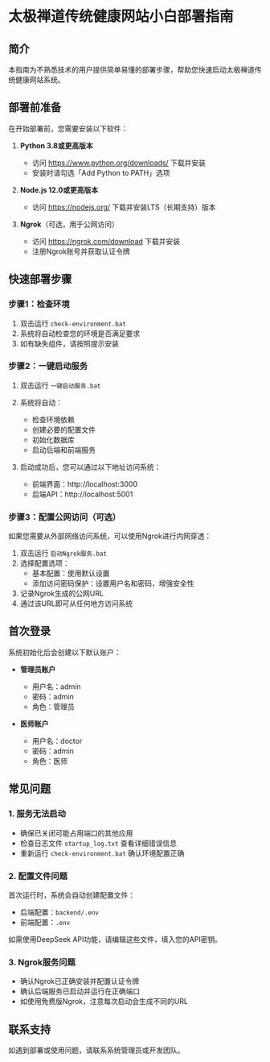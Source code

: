 # 太极禅道传统健康网站小白部署指南

## 简介

本指南为不熟悉技术的用户提供简单易懂的部署步骤，帮助您快速启动太极禅道传统健康网站系统。

## 部署前准备

在开始部署前，您需要安装以下软件：

1. **Python 3.8或更高版本**
   - 访问 https://www.python.org/downloads/ 下载并安装
   - 安装时请勾选「Add Python to PATH」选项

2. **Node.js 12.0或更高版本**
   - 访问 https://nodejs.org/ 下载并安装LTS（长期支持）版本

3. **Ngrok**（可选，用于公网访问）
   - 访问 https://ngrok.com/download 下载并安装
   - 注册Ngrok账号并获取认证令牌

## 快速部署步骤

### 步骤1：检查环境

1. 双击运行 `check-environment.bat`
2. 系统将自动检查您的环境是否满足要求
3. 如有缺失组件，请按照提示安装

### 步骤2：一键启动服务

1. 双击运行 `一键启动服务.bat`
2. 系统将自动：
   - 检查环境依赖
   - 创建必要的配置文件
   - 初始化数据库
   - 启动后端和前端服务

3. 启动成功后，您可以通过以下地址访问系统：
   - 前端界面：http://localhost:3000
   - 后端API：http://localhost:5001

### 步骤3：配置公网访问（可选）

如果您需要从外部网络访问系统，可以使用Ngrok进行内网穿透：

1. 双击运行 `启动Ngrok服务.bat`
2. 选择配置选项：
   - 基本配置：使用默认设置
   - 添加访问密码保护：设置用户名和密码，增强安全性
3. 记录Ngrok生成的公网URL
4. 通过该URL即可从任何地方访问系统

## 首次登录

系统初始化后会创建以下默认账户：

- **管理员账户**
  - 用户名：admin
  - 密码：admin
  - 角色：管理员

- **医师账户**
  - 用户名：doctor
  - 密码：admin
  - 角色：医师

## 常见问题

### 1. 服务无法启动

- 确保已关闭可能占用端口的其他应用
- 检查日志文件 `startup_log.txt` 查看详细错误信息
- 重新运行 `check-environment.bat` 确认环境配置正确

### 2. 配置文件问题

首次运行时，系统会自动创建配置文件：
- 后端配置：`backend/.env`
- 前端配置：`.env`

如需使用DeepSeek API功能，请编辑这些文件，填入您的API密钥。

### 3. Ngrok服务问题

- 确认Ngrok已正确安装并配置认证令牌
- 确认后端服务已启动并运行在正确端口
- 如使用免费版Ngrok，注意每次启动会生成不同的URL

## 联系支持

如遇到部署或使用问题，请联系系统管理员或开发团队。